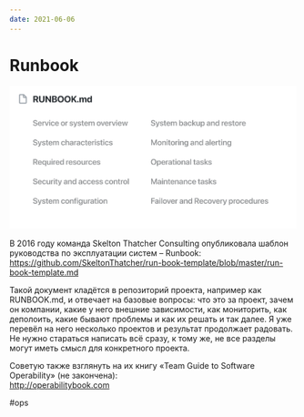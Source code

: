 ```yaml
---
date: 2021-06-06
---
```


# Runbook

![RUNBOOK.md](runbook.png "RUNBOOK.md")

В 2016 году команда Skelton Thatcher Consulting опубликовала шаблон руководства по эксплуатации систем – Runbook:  
https://github.com/SkeltonThatcher/run-book-template/blob/master/run-book-template.md

Такой документ кладётся в репозиторий проекта, например как RUNBOOK.md, и отвечает на базовые вопросы: что это за проект, зачем он компании, какие у него внешние зависимости, как мониторить, как деполоить, какие бывают проблемы и как их решать и так далее. Я уже перевёл на него несколько проектов и результат продолжает радовать. Не нужно стараться написать всё сразу, к тому же, не все разделы могут иметь смысл для конкретного проекта.

Советую также взглянуть на их книгу «Team Guide to Software Operability» (не закончена):  
http://operabilitybook.com

#ops
